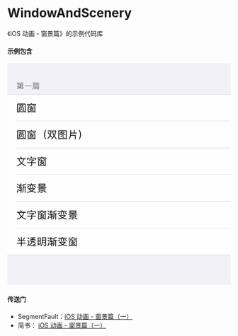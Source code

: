 # WindowAndScenery
《iOS 动画 - 窗景篇》的示例代码库



#### 示例包含

![](doc/image/1.jpg)




#### 传送门
- SegmentFault：[iOS 动画 - 窗景篇（一）](https://segmentfault.com/a/1190000022833151)
- 简书： [iOS 动画 - 窗景篇（一）](https://www.jianshu.com/p/9ee143ba9d87)

